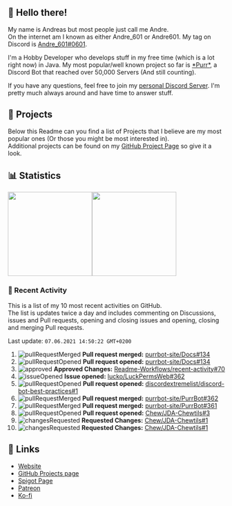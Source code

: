 <!-- Links -->
[andre]: https://discord.bio/p/andre601
[purr]: https://purrbot.site
[discord]: https://discord.gg/6dazXp6
[website]: https://andre601.ch
[github]: https://andre601.ch/projects
[spigot]: https://www.spigotmc.org/resources/authors/56829/
[patreon]: https://patreon.com/andre_601
[ko-fi]: https://ko-fi.com/andre_601

## 👋 Hello there!
My name is Andreas but most people just call me Andre.  
On the internet am I known as either Andre_601 or Andre601. My tag on Discord is [Andre_601#0601][andre].

I'm a Hobby Developer who develops stuff in my free time (which is a lot right now) in Java. My most popular/well known project so far is [\*Purr\*][purr], a Discord Bot that reached over 50,000 Servers (And still counting).

If you have any questions, feel free to join my [personal Discord Server][discord]. I'm pretty much always around and have time to answer stuff.

## 📁 Projects
Below this Readme can you find a list of Projects that I believe are my most popular ones (Or those you might be most interested in).  
Additional projects can be found on my [GitHub Project Page][github] so give it a look.

## 📊 Statistics
<img height="195px" src="https://github-readme-stats.vercel.app/api?username=Andre601&show_icons=true&hide_rank=true&title_color=3498db&bg_color=ffffff00&text_color=718096&disable_animations=true"><img height="195px" src="https://github-readme-stats.vercel.app/api/top-langs?username=Andre601&layout=compact&title_color=3498db&bg_color=ffffff00&text_color=718096">

### 📜 Recent Activity
This is a list of my 10 most recent activities on GitHub.  
The list is updates twice a day and includes commenting on Discussions, issues and Pull requests, opening and closing issues and opening, closing and merging Pull requests.

<!--RECENT_ACTIVITY:last_update-->
Last update: `07.06.2021 14:50:22 GMT+0200`
<!--RECENT_ACTIVITY:last_update_end-->
<!--RECENT_ACTIVITY:start-->
1. ![pullRequestMerged] **Pull request merged:** [purrbot-site/Docs#134](https://github.com/purrbot-site/Docs/pull/134)
2. ![pullRequestOpened] **Pull request opened:** [purrbot-site/Docs#134](https://github.com/purrbot-site/Docs/pull/134)
3. ![approved] **Approved Changes:** [Readme-Workflows/recent-activity#70](https://github.com/Readme-Workflows/recent-activity/pull/70#pullrequestreview-676847845)
4. ![issueOpened] **Issue opened:** [lucko/LuckPermsWeb#362](https://github.com/lucko/LuckPermsWeb/issues/362)
5. ![pullRequestOpened] **Pull request opened:** [discordextremelist/discord-bot-best-practices#1](https://github.com/discordextremelist/discord-bot-best-practices/pull/1)
6. ![pullRequestMerged] **Pull request merged:** [purrbot-site/PurrBot#362](https://github.com/purrbot-site/PurrBot/pull/362)
7. ![pullRequestMerged] **Pull request merged:** [purrbot-site/PurrBot#361](https://github.com/purrbot-site/PurrBot/pull/361)
8. ![pullRequestOpened] **Pull request opened:** [Chew/JDA-Chewtils#3](https://github.com/Chew/JDA-Chewtils/pull/3)
9. ![changesRequested] **Requested Changes:** [Chew/JDA-Chewtils#1](https://github.com/Chew/JDA-Chewtils/pull/1#pullrequestreview-675747651)
10. ![changesRequested] **Requested Changes:** [Chew/JDA-Chewtils#1](https://github.com/Chew/JDA-Chewtils/pull/1#pullrequestreview-675747651)
<!--RECENT_ACTIVITY:end-->

## 🔗 Links
- [Website]
- [GitHub Projects page][github]
- [Spigot Page][spigot]
- [Patreon]
- [Ko-fi]

<!-- Badges -->
[issueOpened]: https://cdn.jsdelivr.net/gh/Readme-Workflows/Readme-Icons@main/icons/octicons/IssueOpenedOld.svg
[issueClosed]: https://cdn.jsdelivr.net/gh/Readme-Workflows/Readme-Icons@main/icons/octicons/IssueClosedOld.svg

[pullRequestOpened]: https://cdn.jsdelivr.net/gh/Readme-Workflows/Readme-Icons@main/icons/octicons/PullRequestOpened.svg
[pullRequestClosed]: https://cdn.jsdelivr.net/gh/Readme-Workflows/Readme-Icons@main/icons/octicons/PullRequestClosed.svg
[pullRequestMerged]: https://cdn.jsdelivr.net/gh/Readme-Workflows/Readme-Icons@main/icons/octicons/PullRequestMerged.svg

[comment]: https://cdn.jsdelivr.net/gh/Readme-Workflows/Readme-Icons@main/icons/octicons/Comment.svg

[changesRequested]: https://cdn.jsdelivr.net/gh/Readme-Workflows/Readme-Icons@main/icons/octicons/RequestedChanges.svg
[approved]: https://cdn.jsdelivr.net/gh/Readme-Workflows/Readme-Icons@main/icons/octicons/ApprovedChanges.svg
[repoCreated]: https://cdn.jsdelivr.net/gh/Readme-Workflows/Readme-Icons@main/icons/octicons/Repository.svg

[release]: https://cdn.jsdelivr.net/gh/Readme-Workflows/Readme-Icons@main/icons/octicons/Release.svg
[star]: https://cdn.jsdelivr.net/gh/Readme-Workflows/Readme-Icons@main/icons/octicons/StarredRepository.svg
[wiki]: https://cdn.jsdelivr.net/gh/Readme-Workflows/Readme-Icons@main/icons/octicons/Wiki.svg
